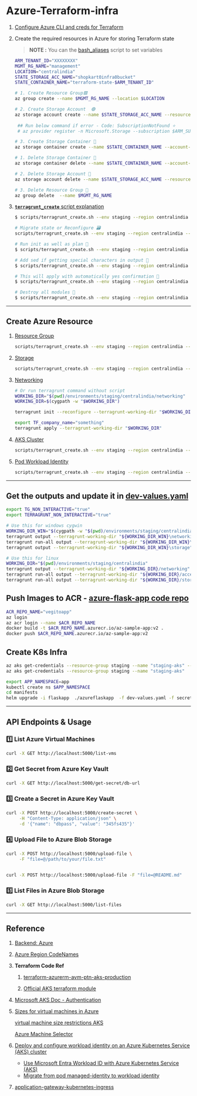 # Azure-Terraform-infra

1. [Configure Azure CLI and creds for Terraform](./docs/01.1-Azure-Cred.md)

2. Create the required resources in Azure for storing Terraform state

    > **NOTE :** You can the [bash_aliases](./scripts/bash_aliases.sh) script to set variables

    ```bash
    ARM_TENANT_ID="XXXXXXXX"
    MGMT_RG_NAME="management"
    LOCATION="centralindia"
    STATE_STORAGE_ACC_NAME="shopkart0infra0bucket"
    STATE_CONTAINER_NAME="terraform-state-$ARM_TENANT_ID"

    # 1. Create Resource Group🟩
    az group create --name $MGMT_RG_NAME --location $LOCATION
 
    # 2. Create Storage Account  🟢
    az storage account create --name $STATE_STORAGE_ACC_NAME --resource-group $MGMT_RG_NAME --location $LOCATION --sku Standard_LRS --kind StorageV2
     
     ## Run below command if error - Code: SubscriptionNotFound ⭐
     # az provider register -n Microsoft.Storage --subscription $ARM_SUBSCRIPTION_ID

    # 3. Create Storage Container 🔰
    az storage container create --name $STATE_CONTAINER_NAME --account-name $STATE_STORAGE_ACC_NAME
    ```

    ```bash
    # 1. Delete Storage Container 🔴
    az storage container delete --name $STATE_CONTAINER_NAME --account-name $STATE_STORAGE_ACC_NAME

    # 2. Delete Storage Account 🔴
    az storage account delete --name $STATE_STORAGE_ACC_NAME --resource-group $MGMT_RG_NAME --yes

    # 3. Delete Resource Group 🔴
    az group delete  --name $MGMT_RG_NAME
    ```

2. [**`terragrunt_create`** script explanation](./docs/01.2-Terragrunt-run-script-expl.md)
    
    ```bash
    $ scripts/terragrunt_create.sh --env staging --region centralindia --module resource-group --plan
    
    # Migrate state or Reconfigure 🗃️
    scripts/terragrunt_create.sh --env staging --region centralindia --module resource-group --init-only -reconfigure

    # Run init as well as plan 🚧
    $ scripts/terragrunt_create.sh --env staging --region centralindia --module resource-group --plan --init
    
    # Add sed if getting special characters in output 🎨
    $ scripts/terragrunt_create.sh --env staging --region centralindia --module resource-group --plan | sed -r 's/\x1b\[[0-9;]*m//g'

    # This will apply with automatically yes confirmation 🎯
    $ scripts/terragrunt_create.sh --env staging --region centralindia --module networking -a  | sed -r 's/\x1b\[[0-9;]*m//g'

    # Destroy all modules 🔴
    $ scripts/terragrunt_create.sh --env staging --region centralindia --all

    ```

------------------------------------------------

## Create Azure Resource

1. [Resource Group](modules/resource-group/main.tf)
  
   ```bash
   scripts/terragrunt_create.sh --env staging --region centralindia --module resource-group --plan | sed -r 's/\x1b\[[0-9;]*m//g'
   ```
2. [Storage](modules/storage/main.tf)
   
   ```bash
   scripts/terragrunt_create.sh --env staging --region centralindia --module storage | sed -r 's/\x1b\[[0-9;]*m//g'
   ```

3. [Networking](environments/_env/vnet.hcl)
   
   ```bash
   # Or run terragrunt command without script
   WORKING_DIR="$(pwd)/environments/staging/centralindia/networking"
   WORKING_DIR=$(cygpath -w "$WORKING_DIR")

   terragrunt init --reconfigure --terragrunt-working-dir "$WORKING_DIR"

   export TF_company_name="something"
   terragrunt apply --terragrunt-working-dir "$WORKING_DIR"
   ```

4. [AKS Cluster](environments/_env/aks.hcl)

   ```bash
   scripts/terragrunt_create.sh --env staging --region centralindia --module aks | sed -r 's/\x1b\[[0-9;]*m//g'
   ```

5. [Pod Workload Identity](environments/_env/identity.hcl)

   ```bash
   scripts/terragrunt_create.sh --env staging --region centralindia --module access-control -p | sed -r 's/\x1b\[[0-9;]*m//g'
   ```
-------------------------------------------

## Get the outputs and update it in [dev-values.yaml](manifests/dev-values.yaml)

   ```bash
   export TG_NON_INTERACTIVE="true"
   export TERRAGRUNT_NON_INTERACTIVE="true"
   
   # Use this for windows cygwin
   WORKING_DIR_WIN="$(cygpath -w "$(pwd)/environments/staging/centralindia")" # Use this for Windows
   terragrunt output --terragrunt-working-dir "${WORKING_DIR_WIN}\networking"
   terragrunt run-all output --terragrunt-working-dir "${WORKING_DIR_WIN}\access-control"
   terragrunt output --terragrunt-working-dir "${WORKING_DIR_WIN}\storage"
   
   # Use this for linux
   WORKING_DIR="$(pwd)/environments/staging/centralindia"
   terragrunt output --terragrunt-working-dir "${WORKING_DIR}/networking"
   terragrunt run-all output --terragrunt-working-dir "${WORKING_DIR}/access-control"
   terragrunt run-all output --terragrunt-working-dir "${WORKING_DIR}/storage"
   ```

## Push Images to ACR - [azure-flask-app code repo](https://github.com/vegito11/Sample-Apps/tree/azure-flask-app)

```bash
ACR_REPO_NAME="vegitoapp"
az login
az acr login --name $ACR_REPO_NAME
docker build -t $ACR_REPO_NAME.azurecr.io/az-sample-app:v2 . 
docker push $ACR_REPO_NAME.azurecr.io/az-sample-app:v2
```

## Create K8s Infra

```bash
az aks get-credentials --resource-group staging --name "staging-aks" --admin
az aks get-credentials --resource-group staging --name "staging-aks"
```


```bash
export APP_NAMESPACE=app
kubectl create ns $APP_NAMESPACE
cd manifests
helm upgrade -i flaskapp  ./azureflaskapp  -f dev-values.yaml -f secret-values.yaml -n $APP_NAMESPACE
```

--------------------------------------------------------------

## API Endpoints & Usage

### 1️⃣ List Azure Virtual Machines

  ```sh
  curl -X GET http://localhost:5000/list-vms
  ```

### 2️⃣ Get Secret from Azure Key Vault

  ```sh
  curl -X GET http://localhost:5000/get-secret/db-url
  ```

### 3️⃣ Create a Secret in Azure Key Vault

  ```sh
  curl -X POST http://localhost:5000/create-secret \
       -H "Content-Type: application/json" \
       -d '{"name": "dbpass", "value": "345fs435"}'
  ```

### 4️⃣ Upload File to Azure Blob Storage

  ```sh
  curl -X POST http://localhost:5000/upload-file \
       -F "file=@/path/to/your/file.txt"

 
  curl -X POST http://localhost:5000/upload-file -F "file=@README.md"
  ```

### 5️⃣ List Files in Azure Blob Storage

  ```sh
  curl -X GET http://localhost:5000/list-files
  ```

-------------------------------------------------

## Reference

1. [Backend: Azure](https://developer.hashicorp.com/terraform/language/backend/azurerm)

2. [Azure Region CodeNames](https://azuretracks.com/2021/04/current-azure-region-names-reference/)

3. **Terraform Code Ref**

    1. [terraform-azurerm-avm-ptn-aks-production](https://github.com/Azure/terraform-azurerm-avm-ptn-aks-production/blob/main/main.tf)

    2. [Official AKS terraform module](https://github.com/Azure/terraform-azurerm-aks/blob/main/examples/startup/main.tf)

4. [Microsoft AKS Doc - Authentication](https://learn.microsoft.com/en-us/azure/aks/enable-authentication-microsoft-entra-id#disable-local-accounts)

5. [Sizes for virtual machines in Azure](https://learn.microsoft.com/en-us/azure/virtual-machines/sizes/overview?tabs=breakdownseries%2Cgeneralsizelist%2Ccomputesizelist%2Cmemorysizelist%2Cstoragesizelist%2Cgpusizelist%2Cfpgasizelist%2Chpcsizelist)
   
   [virtual machine size restrictions AKS](https://learn.microsoft.com/en-us/azure/aks/quotas-skus-regions#supported-vm-sizes)

   [Azure Machine Selector](https://azure.microsoft.com/en-us/pricing/calculator/)

6. [Deploy and configure workload identity on an Azure Kubernetes Service (AKS) cluster](https://learn.microsoft.com/en-us/azure/aks/workload-identity-deploy-cluster)

    - [Use Microsoft Entra Workload ID with Azure Kubernetes Service (AKS)](https://learn.microsoft.com/en-us/azure/aks/workload-identity-overview?tabs=dotnet)
    - [Migrate from pod managed-identity to workload identity](https://learn.microsoft.com/en-us/azure/aks/workload-identity-migrate-from-pod-identity)
   
7. [application-gateway-kubernetes-ingress](https://github.com/Azure/application-gateway-kubernetes-ingress)